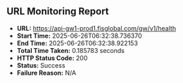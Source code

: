 ## URL Monitoring Report

- **URL:** https://api-gw1-prod1.fisglobal.com/gw/v1/health
- **Start Time:** 2025-06-26T06:32:38.736370
- **End Time:** 2025-06-26T06:32:38.922153
- **Total Time Taken:** 0.185783 seconds
- **HTTP Status Code:** 200
- **Status:** Success
- **Failure Reason:** N/A
